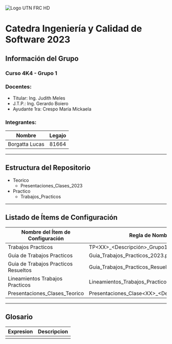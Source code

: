 ![Logo UTN FRC HD](https://user-images.githubusercontent.com/80863432/235774385-c97dee88-2781-43eb-bb9c-44ebe64ab58b.png)
# Catedra Ingeniería y Calidad de Software 2023
## Información del Grupo
### Curso 4K4 - Grupo 1

### Docentes:
* Titular: Ing. Judith Meles
* J.T.P.: Ing. Gerardo Boiero
* Ayudante 1ra: Crespo María Mickaela

### Integrantes:
| Nombre         | Legajo |
|-|-|
| Borgatta Lucas | 81664  |

---

## Estructura del Repositorio

* Teorico
  * Presentaciones_Clases_2023
* Practico
  * Trabajos_Practicos

---
## Listado de Ítems de Configuración
| Nombre del Ítem de Configuración | Regla de Nombrado | Ubicación Física (Ruta Relativa) |
|-|-|-|
| Trabajos Practicos | TP\<XX>_<Descripción>_Grupo1.\<ext> | /Practico/Trabajos_Practicos/\<DirectorioDelDocumento>/
| Guia de Trabajos Practicos | Guia_Trabajos_Practicos_2023.pdf | /Practico |
| Guia de Trabajos Practicos Resueltos | Guia_Trabajos_Practicos_Resueltos_2023.pdf | /Practico |
| Lineamientos Trabajos Practicos | Lineamientos_Trabajos_Practicos.pdf | /Practico |
| Presentaciones_Clases_Teorico | Presentaciones_Clase\<XX>_\<Descripcion>_2023.pdf | /Teorico/Presentaciones_Clases_2023 |

---
## Glosario
| Expresion | Descripcion |
|-|-|
| | | 





